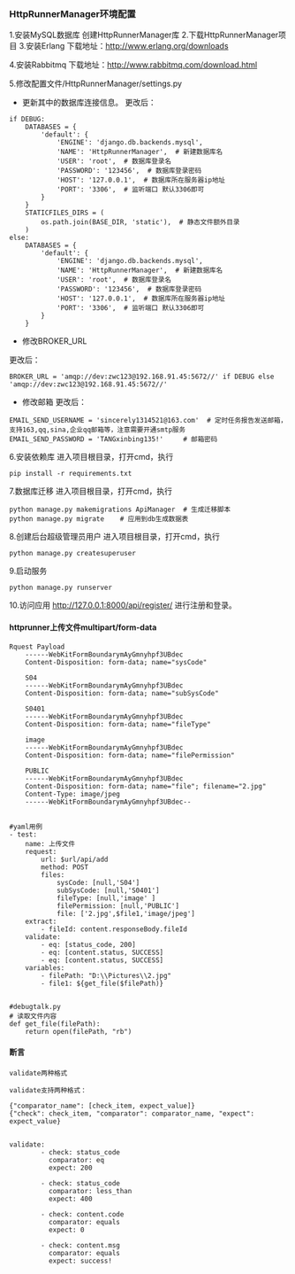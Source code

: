 ### HttpRunnerManager环境配置

1.安装MySQL数据库
创建HttpRunnerManager库
2.下载HttpRunnerManager项目
3.安装Erlang
下载地址：http://www.erlang.org/downloads

4.安装Rabbitmq
下载地址：http://www.rabbitmq.com/download.html

5.修改配置文件/HttpRunnerManager/settings.py
- 更新其中的数据库连接信息。
更改后：
```
if DEBUG:
    DATABASES = {
        'default': {
            'ENGINE': 'django.db.backends.mysql',
            'NAME': 'HttpRunnerManager',  # 新建数据库名
            'USER': 'root',  # 数据库登录名
            'PASSWORD': '123456',  # 数据库登录密码
            'HOST': '127.0.0.1',  # 数据库所在服务器ip地址
            'PORT': '3306',  # 监听端口 默认3306即可
        }
    }
    STATICFILES_DIRS = (
        os.path.join(BASE_DIR, 'static'),  # 静态文件额外目录
    )
else:
    DATABASES = {
        'default': {
            'ENGINE': 'django.db.backends.mysql',
            'NAME': 'HttpRunnerManager',  # 新建数据库名
            'USER': 'root',  # 数据库登录名
            'PASSWORD': '123456',  # 数据库登录密码
            'HOST': '127.0.0.1',  # 数据库所在服务器ip地址
            'PORT': '3306',  # 监听端口 默认3306即可
        }
    }
```

- 修改BROKER_URL

更改后：
```
BROKER_URL = 'amqp://dev:zwc123@192.168.91.45:5672//' if DEBUG else 'amqp://dev:zwc123@192.168.91.45:5672//'
```

- 修改邮箱
更改后：
```
EMAIL_SEND_USERNAME = 'sincerely1314521@163.com'  # 定时任务报告发送邮箱，支持163,qq,sina,企业qq邮箱等，注意需要开通smtp服务
EMAIL_SEND_PASSWORD = 'TANGxinbing135!'     # 邮箱密码
```

6.安装依赖库
进入项目根目录，打开cmd，执行
```
pip install -r requirements.txt
```

7.数据库迁移
进入项目根目录，打开cmd，执行
```
python manage.py makemigrations ApiManager  # 生成迁移脚本
python manage.py migrate    # 应用到db生成数据表
```

8.创建后台超级管理员用户
进入项目根目录，打开cmd，执行
```
python manage.py createsuperuser
```

9.启动服务
```
python manage.py runserver
```

10.访问应用
http://127.0.0.1:8000/api/register/
进行注册和登录。






#### httprunner上传文件multipart/form-data
```
Rquest Payload
    ------WebKitFormBoundarymAyGmnyhpf3UBdec
    Content-Disposition: form-data; name="sysCode"

    S04
    ------WebKitFormBoundarymAyGmnyhpf3UBdec
    Content-Disposition: form-data; name="subSysCode"

    S0401
    ------WebKitFormBoundarymAyGmnyhpf3UBdec
    Content-Disposition: form-data; name="fileType"

    image
    ------WebKitFormBoundarymAyGmnyhpf3UBdec
    Content-Disposition: form-data; name="filePermission"

    PUBLIC
    ------WebKitFormBoundarymAyGmnyhpf3UBdec
    Content-Disposition: form-data; name="file"; filename="2.jpg"
    Content-Type: image/jpeg
    ------WebKitFormBoundarymAyGmnyhpf3UBdec--


#yaml用例
- test:
    name: 上传文件
    request:
        url: $url/api/add
        method: POST
        files:
            sysCode: [null,'S04']
            subSysCode: [null,'S0401']
            fileType: [null,'image' ]
            filePermission: [null,'PUBLIC']
            file: ['2.jpg',$file1,'image/jpeg']
    extract:
        - fileId: content.responseBody.fileId
    validate:
        - eq: [status_code, 200]
        - eq: [content.status, SUCCESS]
        - eq: [content.status, SUCCESS]
    variables:
        - filePath: "D:\\Pictures\\2.jpg"
        - file1: ${get_file($filePath)}


#debugtalk.py
# 读取文件内容
def get_file(filePath):
    return open(filePath, "rb")
```

#### 断言
```
validate两种格式

validate支持两种格式：

{"comparator_name": [check_item, expect_value]}
{"check": check_item, "comparator": comparator_name, "expect": expect_value}


validate:
        - check: status_code
          comparator: eq
          expect: 200
 
        - check: status_code
          comparator: less_than
          expect: 400
 
        - check: content.code
          comparator: equals
          expect: 0
 
        - check: content.msg
          comparator: equals
          expect: success!

```